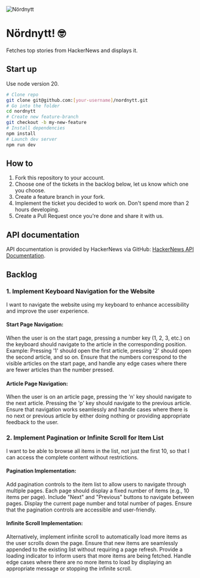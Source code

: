 ![Nördnytt](https://github.com/goa-codebet/nordnytt/blob/main/public/logo.webp?raw=true)


# Nördnytt! 🤓

Fetches top stories from HackerNews and displays it.

## Start up
Use node version 20.

```bash
# Clone repo
git clone git@github.com:[your-username]/nordnytt.git
# Go into the folder
cd nordnytt
# Create new feature-branch
git checkout -b my-new-feature
# Install dependencies
npm install
# Launch dev server
npm run dev
```

## How to
1. Fork this repository to your account.
2. Choose one of the tickets in the backlog below, let us know which one you choose.
3. Create a feature branch in your fork.
4. Implement the ticket you decided to work on. Don't spend more than 2 hours developing.
5. Create a Pull Request once you're done and share it with us.

## API documentation
API documentation is provided by HackerNews via GitHub: [HackerNews API Documentation](https://github.com/HackerNews/API).

## Backlog
### 1. Implement Keyboard Navigation for the Website
I want to navigate the website using my keyboard to enhance accessibility and improve the user experience.

#### Start Page Navigation:
When the user is on the start page, pressing a number key (1, 2, 3, etc.) on the keyboard should navigate to the article in the corresponding position.
Example: Pressing '1' should open the first article, pressing '2' should open the second article, and so on.
Ensure that the numbers correspond to the visible articles on the start page, and handle any edge cases where there are fewer articles than the number pressed.

#### Article Page Navigation:
When the user is on an article page, pressing the 'n' key should navigate to the next article.
Pressing the 'p' key should navigate to the previous article.
Ensure that navigation works seamlessly and handle cases where there is no next or previous article by either doing nothing or providing appropriate feedback to the user.


### 2. Implement Pagination or Infinite Scroll for Item List
I want to be able to browse all items in the list, not just the first 10, so that I can access the complete content without restrictions.

#### Pagination Implementation:
Add pagination controls to the item list to allow users to navigate through multiple pages.
Each page should display a fixed number of items (e.g., 10 items per page).
Include "Next" and "Previous" buttons to navigate between pages.
Display the current page number and total number of pages.
Ensure that the pagination controls are accessible and user-friendly.

#### Infinite Scroll Implementation:
Alternatively, implement infinite scroll to automatically load more items as the user scrolls down the page.
Ensure that new items are seamlessly appended to the existing list without requiring a page refresh.
Provide a loading indicator to inform users that more items are being fetched.
Handle edge cases where there are no more items to load by displaying an appropriate message or stopping the infinite scroll.